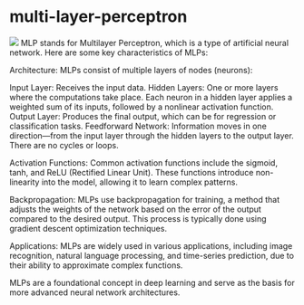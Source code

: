 # multi-layer-perceptron
<img src="https://www.go-rbcs.com/wp-content/uploads/2019/06/simple-and-deep-neural-networks.png" />
MLP stands for Multilayer Perceptron, which is a type of artificial neural network. Here are some key characteristics of MLPs:

Architecture: MLPs consist of multiple layers of nodes (neurons):

Input Layer: Receives the input data.
Hidden Layers: One or more layers where the computations take place. Each neuron in a hidden layer applies a weighted sum of its inputs, followed by a nonlinear activation function.
Output Layer: Produces the final output, which can be for regression or classification tasks.
Feedforward Network: Information moves in one direction—from the input layer through the hidden layers to the output layer. There are no cycles or loops.

Activation Functions: Common activation functions include the sigmoid, tanh, and ReLU (Rectified Linear Unit). These functions introduce non-linearity into the model, allowing it to learn complex patterns.

Backpropagation: MLPs use backpropagation for training, a method that adjusts the weights of the network based on the error of the output compared to the desired output. This process is typically done using gradient descent optimization techniques.

Applications: MLPs are widely used in various applications, including image recognition, natural language processing, and time-series prediction, due to their ability to approximate complex functions.

MLPs are a foundational concept in deep learning and serve as the basis for more advanced neural network architectures.
